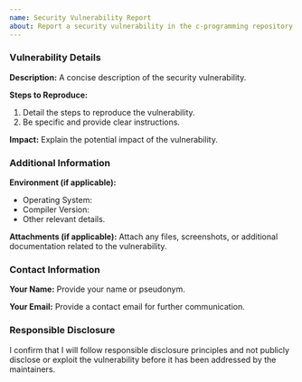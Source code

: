 ```yaml
---
name: Security Vulnerability Report
about: Report a security vulnerability in the c-programming repository
---
```


### Vulnerability Details

**Description:**
A concise description of the security vulnerability.

**Steps to Reproduce:**
1. Detail the steps to reproduce the vulnerability.
2. Be specific and provide clear instructions.

**Impact:**
Explain the potential impact of the vulnerability.

### Additional Information

**Environment (if applicable):**
- Operating System:
- Compiler Version:
- Other relevant details.

**Attachments (if applicable):**
Attach any files, screenshots, or additional documentation related to the vulnerability.

### Contact Information

**Your Name:**
Provide your name or pseudonym.

**Your Email:**
Provide a contact email for further communication.

### Responsible Disclosure

I confirm that I will follow responsible disclosure principles and not publicly disclose or exploit the vulnerability before it has been addressed by the maintainers.
